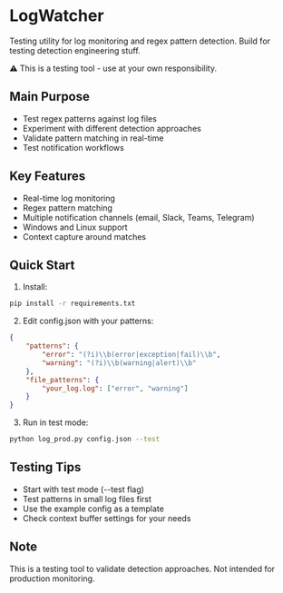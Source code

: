 # LogWatcher

Testing utility for log monitoring and regex pattern detection. Build for testing detection engineering stuff.

⚠️ This is a testing tool - use at your own responsibility.

## Main Purpose
- Test regex patterns against log files
- Experiment with different detection approaches
- Validate pattern matching in real-time
- Test notification workflows

## Key Features
- Real-time log monitoring
- Regex pattern matching
- Multiple notification channels (email, Slack, Teams, Telegram)
- Windows and Linux support
- Context capture around matches

## Quick Start

1. Install:
```bash
pip install -r requirements.txt
```

2. Edit config.json with your patterns:
```json
{
    "patterns": {
        "error": "(?i)\\b(error|exception|fail)\\b",
        "warning": "(?i)\\b(warning|alert)\\b"
    },
    "file_patterns": {
        "your_log.log": ["error", "warning"]
    }
}
```

3. Run in test mode:
```bash
python log_prod.py config.json --test
```

## Testing Tips
- Start with test mode (--test flag)
- Test patterns in small log files first
- Use the example config as a template
- Check context buffer settings for your needs

## Note
This is a testing tool to validate detection approaches. Not intended for production monitoring.